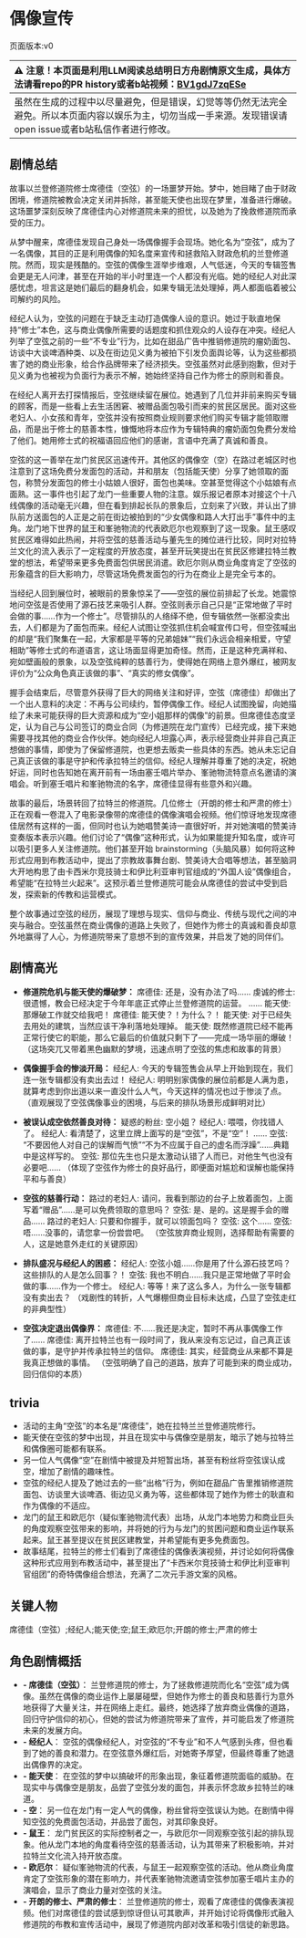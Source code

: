 # 偶像宣传
页面版本:v0
 

| :warning: 注意！本页面是利用LLM阅读总结明日方舟剧情原文生成，具体方法请看repo的PR history或者b站视频：[BV1gdJ7zqESe](https://www.bilibili.com/video/BV1gdJ7zqESe/)         |
|:----------------------------|
| 虽然在生成的过程中以尽量避免，但是错误，幻觉等等仍然无法完全避免。所以本页面内容以娱乐为主，切勿当成一手来源。发现错误请open issue或者b站私信作者进行修改。|



## 剧情总结
故事以兰登修道院修士席德佳（空弦）的一场噩梦开始。梦中，她目睹了由于财政困境，修道院被教会决定关闭并拆除，甚至能天使也出现在梦里，准备进行爆破。这场噩梦深刻反映了席德佳内心对修道院未来的担忧，以及她为了挽救修道院而承受的压力。

从梦中醒来，席德佳发现自己身处一场偶像握手会现场。她化名为“空弦”，成为了一名偶像，其目的正是利用偶像的知名度来宣传和拯救陷入财政危机的兰登修道院。然而，现实是残酷的。空弦的偶像生涯举步维艰，人气低迷，今天的专辑签售会更是无人问津，甚至在开始的半小时里连一个人都没有光临。她的经纪人对此深感忧虑，坦言这是她们最后的翻身机会，如果专辑无法处理掉，两人都面临着被公司解约的风险。

经纪人认为，空弦的问题在于缺乏主动打造偶像人设的意识。她过于耿直地保持“修士”本色，这与商业偶像所需要的话题度和抓住观众的人设存在冲突。经纪人列举了空弦之前的一些“不专业”行为，比如在甜品广告中推销修道院的瘤奶面包、访谈中大谈啤酒种类、以及在街边见义勇为被拍下引发负面舆论等，认为这些都损害了她的商业形象，给合作品牌带来了经济损失。空弦虽然对此感到抱歉，但对于见义勇为也被视为负面行为表示不解，她始终坚持自己作为修士的原则和善良。

在经纪人离开去打探情报后，空弦继续留在展位。她遇到了几位并非前来购买专辑的顾客，而是一些看上去生活困窘、被赠品面包吸引而来的贫民区居民。面对这些老妇人、小女孩和青年，空弦并没有按照商业规则要求他们购买专辑才能领取赠品，而是出于修士的慈善本性，慷慨地将本应作为专辑特典的瘤奶面包免费分发给了他们。她用修士式的祝福语回应他们的感谢，言语中充满了真诚和善良。

空弦的这一善举在龙门贫民区迅速传开。其他区的偶像空（空）在路过老城区时也注意到了这场免费分发面包的活动，并和朋友（包括能天使）分享了她领取的面包，称赞分发面包的修士小姑娘人很好，面包也美味。空甚至觉得这个小姑娘有点面熟。这一事件也引起了龙门一些重要人物的注意。娱乐报记者原本对接这个十八线偶像的活动毫无兴趣，但在看到排起长队的景象后，立刻来了兴致，并认出了排队前方送面包的人正是之前在街边被拍到的“少女偶像和路人大打出手”事件中的主角。龙门地下世界的鼠王和峯驰物流的代表欧厄尔也观察到了这一现象。鼠王感叹贫民区难得如此热闹，并将空弦的慈善活动与董先生的摊位进行比较，同时对拉特兰文化的流入表示了一定程度的开放态度，甚至开玩笑提出在贫民区修建拉特兰教堂的想法，希望带来更多免费面包供居民消遣。欧厄尔则从商业角度肯定了空弦的形象蕴含的巨大影响力，尽管这场免费发面包的行为在商业上是完全亏本的。

当经纪人回到展位时，被眼前的景象惊呆了——空弦的展位前排起了长龙。她震惊地问空弦是否使用了源石技艺来吸引人群。空弦则表示自己只是“正常地做了平时会做的事……作为一个修士”。尽管排队的人络绎不绝，但专辑依然一张都没卖出去，人们都是为了面包而来。经纪人试图让空弦抓住机会喊宣传口号，但空弦喊出的却是“我们聚集在一起，大家都是平等的兄弟姐妹”“我们永远会相亲相爱，守望相助”等修士式的布道语言，这让场面显得更加奇怪。然而，正是这种充满祥和、宛如壁画般的景象，以及空弦纯粹的慈善行为，使得她在网络上意外爆红，被网友评价为“公众角色真正该做的事”、“真实的修女偶像”。

握手会结束后，尽管意外获得了巨大的网络关注和好评，空弦（席德佳）却做出了一个出人意料的决定：不再与公司续约，暂停偶像工作。经纪人试图挽留，向她描绘了未来可能获得的巨大资源和成为“空小姐那样的偶像”的前景。但席德佳态度坚定，认为自己与公司签订的商业合同（为修道院在龙门宣传）已经完成，接下来她需要寻找其他的商业合作伙伴。她向经纪人坦露心声，表示经营商业并非自己真正想做的事情，即使为了保留修道院，也更想去贩卖一些具体的东西。她从未忘记自己真正该做的事是守护和传承拉特兰的信仰。经纪人理解并尊重了她的决定，祝她好运，同时也告知她在离开前有一场由塞壬唱片举办、峯驰物流特意点名邀请的演唱会。听到塞壬唱片和峯驰物流的名字，席德佳显得有些意外和兴趣。

故事的最后，场景转回了拉特兰的修道院。几位修士（开朗的修士和严肃的修士）正在观看一卷混入了电影录像带的席德佳的偶像演唱会视频。他们惊讶地发现席德佳居然有这样的一面，但同时也认为她唱赞美诗一直很好听，并对她演唱的赞美诗变奏版本表示兴趣。他们讨论了“偶像”这种形式，认为如果能提升知名度，或许可以吸引更多人关注修道院。他们甚至开始 brainstorming（头脑风暴）如何将这种形式应用到布教活动中，提出了宗教故事舞台剧、赞美诗大合唱等想法，甚至脑洞大开地构思了由卡西米尔竞技骑士和伊比利亚审判官组成的“外国人设”偶像组合，希望能“在拉特兰火起来”。这预示着兰登修道院可能会从席德佳的尝试中受到启发，探索新的传教和运营模式。

整个故事通过空弦的经历，展现了理想与现实、信仰与商业、传统与现代之间的冲突与融合。空弦虽然在商业偶像的道路上失败了，但她作为修士的真诚和善良却意外地赢得了人心，为修道院带来了意想不到的宣传效果，并启发了她的同伴们。
## 剧情高光
-   **修道院危机与能天使的爆破梦：**
    席德佳: 还是，没有办法了吗......
    虔诚的修士: 很遗憾，教会已经决定于今年年底正式停止兰登修道院的运营。
    ......
    能天使: 那爆破工作就交给我吧！
    席德佳: 能天使？！为什么？！
    能天使: 对于已经失去用处的建筑，当然应该干净利落地处理掉。
    能天使: 既然修道院已经不能再正常行使它的职能，那么它最后的价值就只剩下了——完成一场华丽的爆破！
    （这场突兀又带着黑色幽默的梦境，迅速点明了空弦的焦虑和故事的背景）

-   **偶像握手会的惨淡开局：**
    经纪人: 今天的专辑签售会从早上开始到现在，我们连一张专辑都没有卖出去过！
    经纪人: 明明别家偶像的展位前都是人满为患，就算考虑到你出道以来一直没什么人气，今天这样的情况也过于惨淡了点。
    （直观展现了空弦偶像事业的困境，与后来的排队场景形成鲜明对比）

-   **被误认成空依然善良对待：**
    疑惑的粉丝: 空小姐？
    经纪人: 喂喂，你找错人了。
    经纪人: 看清楚了，这里立牌上面写的是“空弦”，不是“空”！
    ......
    空弦: “不要因他人对自己的误解而气愤”“不为不应属于自己的虚名而浮躁”......典籍中是这样写的。
    空弦: 那位先生也只是太激动认错了人而已，对他生气也没有必要吧......
    （体现了空弦作为修士的良好品行，即便面对尴尬和误解也能保持平和与善良）

-   **空弦的慈善行动：**
    路过的老妇人: 请问，我看到那边的台子上放着面包，上面写着“赠品”......是可以免费领取的意思吗？
    空弦: 是、是的。这是握手会的赠品......
    路过的老妇人: 只要和你握手，就可以领面包吗？
    空弦: 这个......
    空弦: 唔......没事的，请您拿一份尝尝吧。
    （空弦放弃商业规则，选择帮助有需要的人，这是她意外走红的关键原因）

-   **排队盛况与经纪人的困惑：**
    经纪人: 空弦小姐......你是用了什么源石技艺吗？这些排队的人是怎么回事？！
    空弦: 我也不明白......我只是正常地做了平时会做的事......作为一个修士。
    经纪人: 等等！来了这么多人，为什么一张专辑都没有卖出去？
    （戏剧性的转折，人气爆棚但商业目标未达成，凸显了空弦走红的非典型性）

-   **空弦决定退出偶像界：**
    席德佳: 不......我还是决定，暂时不再从事偶像工作了......
    席德佳: 离开拉特兰也有一段时间了，我从来没有忘记过，自己真正该做的事，是守护并传承拉特兰的信仰。
    席德佳: 其实，经营商业从来都不算是我真正想做的事情。
    （空弦明确了自己的道路，放弃了可能到来的商业成功，回归信仰的本质）
## trivia
-   活动的主角“空弦”的本名是“席德佳”，她在拉特兰兰登修道院修行。
-   能天使在空弦的梦中出现，并且在现实中与偶像空是朋友，暗示了她与拉特兰和偶像圈可能都有联系。
-   另一位人气偶像“空”在剧情中被提及并短暂出场，甚至有粉丝将空弦误认成空，增加了剧情的趣味性。
-   空弦的经纪人提及了她过去的一些“出格”行为，例如在甜品广告里推销修道院面包、访谈里大谈啤酒、街边见义勇为等，这些都体现了她作为修士的耿直和作为偶像的不适应。
-   龙门的鼠王和欧厄尔（疑似峯驰物流代表）出场，从龙门本地势力和商业巨头的角度观察空弦带来的影响，并将她的行为与龙门的贫困问题和商业运作联系起来。鼠王甚至提议在贫民区建教堂，并希望能有更多免费面包。
-   故事结尾，拉特兰的修士们看到了席德佳的偶像表演视频，并讨论如何将偶像这种形式应用到布教活动中，甚至提出了“卡西米尔竞技骑士和伊比利亚审判官组团”的奇特偶像组合想法，充满了二次元手游文案的风格。
## 关键人物
席德佳（空弦）;经纪人;能天使;空;鼠王;欧厄尔;开朗的修士;严肃的修士
## 角色剧情概括
-   **-   席德佳（空弦）**： 兰登修道院的修士，为了拯救修道院而化名“空弦”成为偶像。虽然在偶像的商业运作上屡屡碰壁，但她作为修士的善良和慈善行为意外地获得了大量关注，并在网络上走红。最终，她选择了放弃商业偶像的道路，回归守护信仰的初心，但她的尝试为修道院带来了宣传，并可能启发了修道院未来的发展方向。
-   **-   经纪人**： 空弦的偶像经纪人，对空弦的“不专业”和不人气感到头疼，但也看到了她的善良和潜力。在空弦意外爆红后，对她寄予厚望，但最终尊重了她退出偶像界的决定。
-   **-   能天使**： 在空弦的梦中以搞破坏的形象出现，象征着修道院面临的威胁。在现实中与偶像空是朋友，品尝了空弦分发的面包，并表示怀念故乡拉特兰的味道。
-   **-   空**： 另一位在龙门有一定人气的偶像，粉丝曾将空弦误认为她。在剧情中得知空弦的免费面包活动，并品尝了面包，对其印象良好。
-   **-   鼠王**： 龙门贫民区的实际控制者之一，与欧厄尔一同观察空弦引起的排队现象。他从龙门本地的角度看待空弦的慈善活动，认为其带来了积极影响，并对拉特兰文化流入持开放态度。
-   **-   欧厄尔**： 疑似峯驰物流的代表，与鼠王一起观察空弦的活动。他从商业角度肯定了空弦形象的潜在影响力，并代表峯驰物流邀请空弦参加塞壬唱片主办的演唱会，显示了商业力量对空弦的关注。
-   **-   开朗的修士、严肃的修士**： 兰登修道院的修士，观看了席德佳的偶像表演视频。他们对席德佳的尝试感到惊讶但认可其歌声，并开始讨论将偶像形式融入修道院的布教和宣传活动中，展现了修道院内部对改革和吸引信徒的新思路。